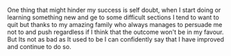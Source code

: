One thing that might hinder my success is self doubt, when I start doing or learning something new and ge to some difficult sections I tend to want to quit but thanks to my amazing family who always manages to persuade me not to and push regardless if I think that the outcome won't be in my favour. But Its not as bad as It used to be I can confidently say that I have improved and continue to do so.
